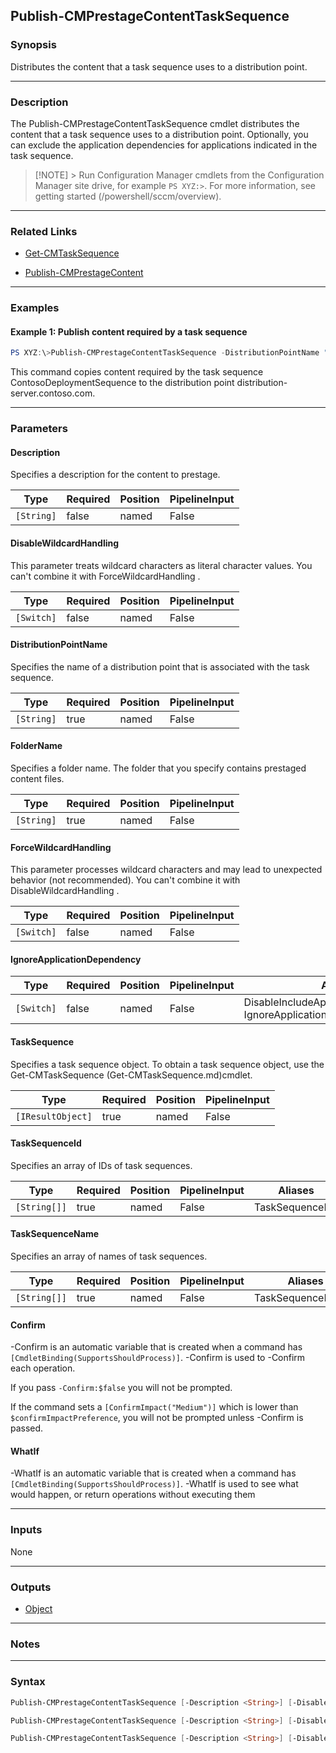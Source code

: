 Publish-CMPrestageContentTaskSequence
-------------------------------------




### Synopsis
Distributes the content that a task sequence uses to a distribution point.



---


### Description

The Publish-CMPrestageContentTaskSequence cmdlet distributes the content that a task sequence uses to a distribution point. Optionally, you can exclude the application dependencies for applications indicated in the task sequence.



> [!NOTE] > Run Configuration Manager cmdlets from the Configuration Manager site drive, for example `PS XYZ:>`. For more information, see getting started (/powershell/sccm/overview).



---


### Related Links
* [Get-CMTaskSequence](Get-CMTaskSequence)



* [Publish-CMPrestageContent](Publish-CMPrestageContent)





---


### Examples
#### Example 1: Publish content required by a task sequence
```PowerShell
PS XYZ:\>Publish-CMPrestageContentTaskSequence -DistributionPointName "distribution-server.contoso.com" -FolderName "ToBePublished" -TaskSequenceName "ContosoDeploymentSequence"
```
This command copies content required by the task sequence ContosoDeploymentSequence to the distribution point distribution-server.contoso.com.


---


### Parameters
#### **Description**

Specifies a description for the content to prestage.






|Type      |Required|Position|PipelineInput|
|----------|--------|--------|-------------|
|`[String]`|false   |named   |False        |



#### **DisableWildcardHandling**

This parameter treats wildcard characters as literal character values. You can't combine it with ForceWildcardHandling .






|Type      |Required|Position|PipelineInput|
|----------|--------|--------|-------------|
|`[Switch]`|false   |named   |False        |



#### **DistributionPointName**

Specifies the name of a distribution point that is associated with the task sequence.






|Type      |Required|Position|PipelineInput|
|----------|--------|--------|-------------|
|`[String]`|true    |named   |False        |



#### **FolderName**

Specifies a folder name. The folder that you specify contains prestaged content files.






|Type      |Required|Position|PipelineInput|
|----------|--------|--------|-------------|
|`[String]`|true    |named   |False        |



#### **ForceWildcardHandling**

This parameter processes wildcard characters and may lead to unexpected behavior (not recommended). You can't combine it with DisableWildcardHandling .






|Type      |Required|Position|PipelineInput|
|----------|--------|--------|-------------|
|`[Switch]`|false   |named   |False        |



#### **IgnoreApplicationDependency**








|Type      |Required|Position|PipelineInput|Aliases                                                                |
|----------|--------|--------|-------------|-----------------------------------------------------------------------|
|`[Switch]`|false   |named   |False        |DisableIncludeApplicationDependencies<br/>IgnoreApplicationDependencies|



#### **TaskSequence**

Specifies a task sequence object. To obtain a task sequence object, use the Get-CMTaskSequence (Get-CMTaskSequence.md)cmdlet.






|Type             |Required|Position|PipelineInput|
|-----------------|--------|--------|-------------|
|`[IResultObject]`|true    |named   |False        |



#### **TaskSequenceId**

Specifies an array of IDs of task sequences.






|Type        |Required|Position|PipelineInput|Aliases        |
|------------|--------|--------|-------------|---------------|
|`[String[]]`|true    |named   |False        |TaskSequenceIds|



#### **TaskSequenceName**

Specifies an array of names of task sequences.






|Type        |Required|Position|PipelineInput|Aliases          |
|------------|--------|--------|-------------|-----------------|
|`[String[]]`|true    |named   |False        |TaskSequenceNames|



#### **Confirm**
-Confirm is an automatic variable that is created when a command has ```[CmdletBinding(SupportsShouldProcess)]```.
-Confirm is used to -Confirm each operation.

If you pass ```-Confirm:$false``` you will not be prompted.


If the command sets a ```[ConfirmImpact("Medium")]``` which is lower than ```$confirmImpactPreference```, you will not be prompted unless -Confirm is passed.

#### **WhatIf**
-WhatIf is an automatic variable that is created when a command has ```[CmdletBinding(SupportsShouldProcess)]```.
-WhatIf is used to see what would happen, or return operations without executing them


---


### Inputs
None





---


### Outputs
* [Object](https://learn.microsoft.com/en-us/dotnet/api/System.Object)






---


### Notes




---


### Syntax
```PowerShell
Publish-CMPrestageContentTaskSequence [-Description <String>] [-DisableWildcardHandling] -DistributionPointName <String> -FolderName <String> [-ForceWildcardHandling] [-IgnoreApplicationDependency] -TaskSequence <IResultObject> [-Confirm] [-WhatIf] [<CommonParameters>]
```
```PowerShell
Publish-CMPrestageContentTaskSequence [-Description <String>] [-DisableWildcardHandling] -DistributionPointName <String> -FolderName <String> [-ForceWildcardHandling] [-IgnoreApplicationDependency] -TaskSequenceId <String[]> [-Confirm] [-WhatIf] [<CommonParameters>]
```
```PowerShell
Publish-CMPrestageContentTaskSequence [-Description <String>] [-DisableWildcardHandling] -DistributionPointName <String> -FolderName <String> [-ForceWildcardHandling] [-IgnoreApplicationDependency] -TaskSequenceName <String[]> [-Confirm] [-WhatIf] [<CommonParameters>]
```
